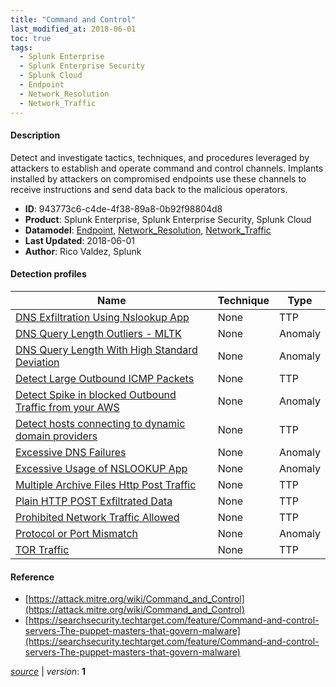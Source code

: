 ```yaml
---
title: "Command and Control"
last_modified_at: 2018-06-01
toc: true
tags:
  - Splunk Enterprise
  - Splunk Enterprise Security
  - Splunk Cloud
  - Endpoint
  - Network_Resolution
  - Network_Traffic
---
```


#### Description

Detect and investigate tactics, techniques, and procedures leveraged by attackers to establish and operate command and control channels. Implants installed by attackers on compromised endpoints use these channels to receive instructions and send data back to the malicious operators.

- **ID**: 943773c6-c4de-4f38-89a8-0b92f98804d8
- **Product**: Splunk Enterprise, Splunk Enterprise Security, Splunk Cloud
- **Datamodel**: [Endpoint](https://docs.splunk.com/Documentation/CIM/latest/User/Endpoint), [Network_Resolution](https://docs.splunk.com/Documentation/CIM/latest/User/NetworkResolution), [Network_Traffic](https://docs.splunk.com/Documentation/CIM/latest/User/NetworkTraffic)
- **Last Updated**: 2018-06-01
- **Author**: Rico Valdez, Splunk

#### Detection profiles

| Name        | Technique   | Type         |
| ----------- | ----------- |--------------|
| [DNS Exfiltration Using Nslookup App](/endpoint/dns_exfiltration_using_nslookup_app/) | None | TTP |
| [DNS Query Length Outliers - MLTK](/network/dns_query_length_outliers_-_mltk/) | None | Anomaly |
| [DNS Query Length With High Standard Deviation](/network/dns_query_length_with_high_standard_deviation/) | None | Anomaly |
| [Detect Large Outbound ICMP Packets](/network/detect_large_outbound_icmp_packets/) | None | TTP |
| [Detect Spike in blocked Outbound Traffic from your AWS](/cloud/detect_spike_in_blocked_outbound_traffic_from_your_aws/) | None | Anomaly |
| [Detect hosts connecting to dynamic domain providers](/network/detect_hosts_connecting_to_dynamic_domain_providers/) | None | TTP |
| [Excessive DNS Failures](/network/excessive_dns_failures/) | None | Anomaly |
| [Excessive Usage of NSLOOKUP App](/endpoint/excessive_usage_of_nslookup_app/) | None | Anomaly |
| [Multiple Archive Files Http Post Traffic](/network/multiple_archive_files_http_post_traffic/) | None | TTP |
| [Plain HTTP POST Exfiltrated Data](/network/plain_http_post_exfiltrated_data/) | None | TTP |
| [Prohibited Network Traffic Allowed](/network/prohibited_network_traffic_allowed/) | None | TTP |
| [Protocol or Port Mismatch](/network/protocol_or_port_mismatch/) | None | Anomaly |
| [TOR Traffic](/network/tor_traffic/) | None | TTP |

#### Reference

* [https://attack.mitre.org/wiki/Command_and_Control](https://attack.mitre.org/wiki/Command_and_Control)
* [https://searchsecurity.techtarget.com/feature/Command-and-control-servers-The-puppet-masters-that-govern-malware](https://searchsecurity.techtarget.com/feature/Command-and-control-servers-The-puppet-masters-that-govern-malware)



[_source_](https://github.com/splunk/security_content/tree/develop/stories/command_and_control.yml) | _version_: **1**